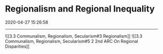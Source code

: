 # Regionalism and Regional Inequality

2020-04-27 15:26:58

---

![[3.3 Communalism, Regionalism, Secularism#3 Regionalism]]
![[3.3 Communalism, Regionalism, Secularism#5 2 2nd ARC On Regional Disparities]]
